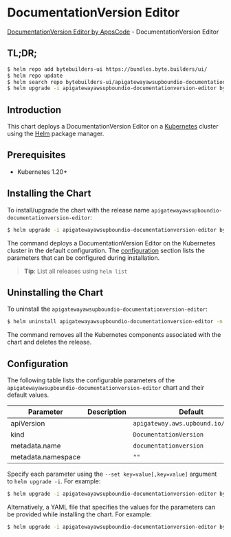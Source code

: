 # DocumentationVersion Editor

[DocumentationVersion Editor by AppsCode](https://byte.builders) - DocumentationVersion Editor

## TL;DR;

```bash
$ helm repo add bytebuilders-ui https://bundles.byte.builders/ui/
$ helm repo update
$ helm search repo bytebuilders-ui/apigatewayawsupboundio-documentationversion-editor --version=v0.4.18
$ helm upgrade -i apigatewayawsupboundio-documentationversion-editor bytebuilders-ui/apigatewayawsupboundio-documentationversion-editor -n default --create-namespace --version=v0.4.18
```

## Introduction

This chart deploys a DocumentationVersion Editor on a [Kubernetes](http://kubernetes.io) cluster using the [Helm](https://helm.sh) package manager.

## Prerequisites

- Kubernetes 1.20+

## Installing the Chart

To install/upgrade the chart with the release name `apigatewayawsupboundio-documentationversion-editor`:

```bash
$ helm upgrade -i apigatewayawsupboundio-documentationversion-editor bytebuilders-ui/apigatewayawsupboundio-documentationversion-editor -n default --create-namespace --version=v0.4.18
```

The command deploys a DocumentationVersion Editor on the Kubernetes cluster in the default configuration. The [configuration](#configuration) section lists the parameters that can be configured during installation.

> **Tip**: List all releases using `helm list`

## Uninstalling the Chart

To uninstall the `apigatewayawsupboundio-documentationversion-editor`:

```bash
$ helm uninstall apigatewayawsupboundio-documentationversion-editor -n default
```

The command removes all the Kubernetes components associated with the chart and deletes the release.

## Configuration

The following table lists the configurable parameters of the `apigatewayawsupboundio-documentationversion-editor` chart and their default values.

|     Parameter      | Description |                    Default                     |
|--------------------|-------------|------------------------------------------------|
| apiVersion         |             | <code>apigateway.aws.upbound.io/v1beta1</code> |
| kind               |             | <code>DocumentationVersion</code>              |
| metadata.name      |             | <code>documentationversion</code>              |
| metadata.namespace |             | <code>""</code>                                |


Specify each parameter using the `--set key=value[,key=value]` argument to `helm upgrade -i`. For example:

```bash
$ helm upgrade -i apigatewayawsupboundio-documentationversion-editor bytebuilders-ui/apigatewayawsupboundio-documentationversion-editor -n default --create-namespace --version=v0.4.18 --set apiVersion=apigateway.aws.upbound.io/v1beta1
```

Alternatively, a YAML file that specifies the values for the parameters can be provided while
installing the chart. For example:

```bash
$ helm upgrade -i apigatewayawsupboundio-documentationversion-editor bytebuilders-ui/apigatewayawsupboundio-documentationversion-editor -n default --create-namespace --version=v0.4.18 --values values.yaml
```
